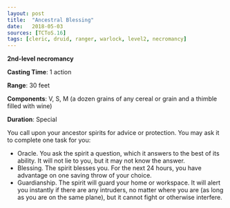 ```yaml
---
layout: post
title:  "Ancestral Blessing"
date:   2018-05-03
sources: [TCToS.16]
tags: [cleric, druid, ranger, warlock, level2, necromancy]
---
```


**2nd-level necromancy**

**Casting Time**: 1 action

**Range**: 30 feet

**Components**: V, S, M (a dozen grains of any cereal or grain and a thimble filled with wine)

**Duration**: Special

You call upon your ancestor spirits for advice or protection. You may ask it to complete one task for you:

 - Oracle. You ask the spirit a question, which it answers to the best of its ability. It will not lie to you, but it may not know the answer.
 - Blessing. The spirit blesses you. For the next 24 hours, you have advantage on one saving throw of your choice.
 - Guardianship. The spirit will guard your home or workspace. It will alert you instantly if there are any intruders, no matter where you are (as long as you are on the same plane), but it cannot fight or otherwise interfere.